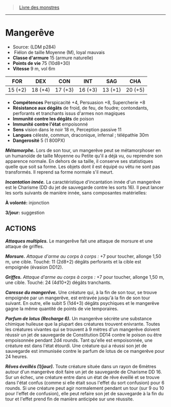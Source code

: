 ﻿> [Livre des monstres](tome_of_beasts.md)

---

# Mangerêve

- Source: (LDM p284)
-  Fiélon de taille Moyenne (M), loyal mauvais
- **Classe d'armure** 15 (armure naturelle)
- **Points de vie** 75 (10d8+30)
- **Vitesse** 9 m, vol 6m

|FOR|DEX|CON|INT|SAG|CHA|
|---|---|---|---|---|---|
|15 (+2)|18 (+4)|17 (+3)|16 (+3)|13 (+1)|20 (+5)|

- **Compétences** Perspicacité +4, Persuasion +8, Supercherie +8
- **Résistance aux dégâts** de froid, de feu, de foudre; contondants, perforants et tranchants issus d'armes non magiques
- **Immunité contre les dégâts** de poison
- **Immunité contre l'état** empoisonné
- **Sens** vision dans le noir 18 m, Perception passive 11
- **Langues** céleste, commun, draconique, infernal ; télépathie 30m
- **Dangerosité** 5 (1 800PX)

**_Métamorphe._** Lors de son tour, un mangerêve peut se métamorphoser en un humanoïde de taille Moyenne ou Petite qu'il a déjà vu, ou reprendre son apparence normale. En dehors de sa taille, il conserve ses statistiques quelle que soit sa forme. Les objets dont il est équipé ou vêtu ne sont pas transformés. Il reprend sa forme normale s'il meurt.

**_Incantation innée._** La caractéristique d'incantation innée d'un mangerêve est le Charisme (DD du jet de sauvegarde contre les sorts 16). Il peut lancer les sorts suivants de manière innée, sans composantes matérielles:

**À volonté:** injonction

**3/jour:** suggestion

## ACTIONS

**_Attaques multiples._** Le mangerêve fait une attaque de morsure et une attaque de griffes.

**_Morsure._** _Attaque d'arme au corps à corps :_ +7 pour toucher, allonge 1,50 m, une cible. Touché: 11 (2d8+2) dégâts perforants et la cible est empoignée (évasion DD12).

**_Griffes._** _Attaque d'arme au corps à corps :_ +7 pour toucher, allonge 1,50 m, une cible. Touché: 24 (4d10+2) dégâts tranchants.

**_Caresse du mangerêve._** Une créature qui, à la fin de son tour, se trouve empoignée par un mangerêve, est entravée jusqu'à la fin de son tour suivant. En outre, elle subit 5 (1d4+3) dégâts psychiques et le mangerêve gagne la même quantité de points de vie temporaires.

**_Parfum de lotus (Recharge 6)._** Un mangerêve sécrète une substance chimique huileuse que la plupart des créatures trouvent enivrante. Toutes les créatures vivantes qui se trouvent à 9 mètres d'un mangerêve doivent réussir un jet de sauvegarde de Constitution DD14 contre le poison ou être empoisonnée pendant 2d4 rounds. Tant qu'elle est empoisonnée, une créature est dans l'état étourdi. Une créature qui a réussi son jet de sauvegarde est immunisée contre le parfum de lotus de ce mangerêve pour 24 heures.

**_Rêves éveillés (1/jour)._** Toute créature située dans un rayon de 6mètres autour d'un mangerêve doit faire un jet de sauvegarde de Charisme DD 16. Sur un échec, une créature entre dans un état de rêve éveillé et se trouve dans l'état confus (comme si elle était sous l'effet du sort confusion) pour 6 rounds. Si une créature peut agir normalement pendant un tour (sur 9 ou 10 pour l'effet de confusion), elle peut refaire son jet de sauvegarde à la fin du tour et l'effet prend fin de manière anticipée sur une réussite.

